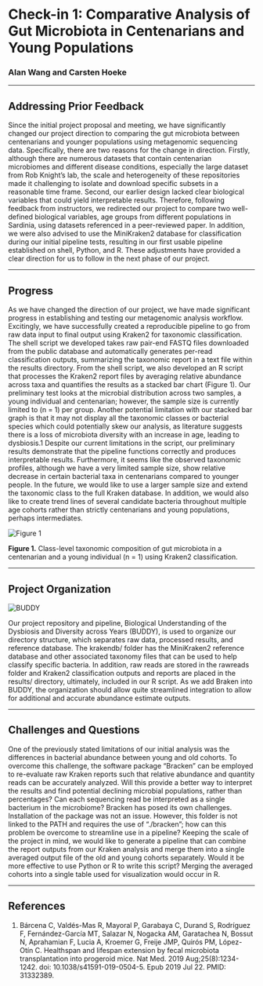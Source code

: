 # Check-in 1: Comparative Analysis of Gut Microbiota in Centenarians and Young Populations
### Alan Wang and Carsten Hoeke
---

## Addressing Prior Feedback

Since the initial project proposal and meeting, we have significantly changed our project direction to comparing the gut microbiota between centenarians and younger populations using metagenomic sequencing data. Specifically, there are two reasons for the change in direction. Firstly, although there are numerous datasets that contain centenarian microbiomes and different disease conditions, especially the large dataset from Rob Knight’s lab, the scale and heterogeneity of these repositories made it challenging to isolate and download specific subsets in a reasonable time frame. Second, our earlier design lacked clear biological variables that could yield interpretable results. Therefore, following feedback from instructors, we redirected our project to compare two well-defined biological variables, age groups from different populations in Sardinia, using datasets referenced in a peer-reviewed paper. In addition, we were also advised to use the MiniKraken2 database for classification during our initial pipeline tests, resulting in our first usable pipeline established on shell, Python, and R. These adjustments have provided a clear direction for us to follow in the next phase of our project.

---

## Progress

As we have changed the direction of our project, we have made significant progress in establishing and testing our metagenomic analysis workflow. Excitingly, we have successfully created a reproducible pipeline to go from raw data input to final output using Kraken2 for taxonomic classification. The shell script we developed takes raw pair-end FASTQ files downloaded from the public database and automatically generates per-read classification outputs, summarizing the taxonomic report in a text file within the results directory. From the shell script, we also developed an R script that processes the Kraken2 report files by averaging relative abundance across taxa and quantifies the results as a stacked bar chart (Figure 1). Our preliminary test looks at the microbial distribution across two samples, a young individual and centenarian; however, the sample size is currently limited to (n = 1) per group. Another potential limitation with our stacked bar graph is that it may not display all the taxonomic classes or bacterial species which could potentially skew our analysis, as literature suggests there is a loss of microbiota diversity with an increase in age, leading to dysbiosis.1 Despite our current limitations in the script, our preliminary results demonstrate that the pipeline functions correctly and produces interpretable results. Furthermore, it seems like the observed taxonomic profiles, although we have a very limited sample size, show relative decrease in certain bacterial taxa in centenarians compared to younger people. In the future, we would like to use a larger sample size and extend the taxonomic class to the full Kraken database. In addition, we would also like to create trend lines of several candidate bacteria throughout multiple age cohorts rather than strictly centenarians and young populations, perhaps intermediates.

![Figure 1](https://media.discordapp.net/attachments/1413346934118416539/1431101914397020220/test2.png?ex=68fc3104&is=68fadf84&hm=a0202acf4c47e5a0df9270071e0f2c84840281071695dfb8e9ce554d20c65b36&=&format=webp&quality=lossless)

**Figure 1.** Class-level taxonomic composition of gut microbiota in a centenarian and a young individual (n = 1) using Kraken2 classification.

---

## Project Organization
![BUDDY](https://media.discordapp.net/attachments/1413346934118416539/1431128890788675584/Screenshot_2025-10-23_235508.png?ex=68fc4a24&is=68faf8a4&hm=be7c7caf214ac6b696479423cb7de04e8ebba8a9aa0caa4c7a9a9276c40614f8&=&format=webp&quality=lossless)

Our project repository and pipeline, Biological Understanding of the Dysbiosis and Diversity across Years (BUDDY), is used to organize our directory structure, which separates raw data, processed results, and reference database. The krakendb/ folder has the MiniKraken2 reference database and other associated taxonomy files that can be used to help classify specific bacteria. In addition, raw reads are stored in the rawreads folder and Kraken2 classification outputs and reports are placed in the results/ directory, ultimately, included in our R script. As we add Braken into BUDDY, the organization should allow quite streamlined integration to allow for additional and accurate abundance estimate outputs.

---

## Challenges and Questions
One of the previously stated limitations of our initial analysis was the differences in bacterial abundance between young and old cohorts. To overcome this challenge, the software package “Bracken” can be employed to re-evaluate raw Kraken reports such that relative abundance and quantity reads can be accurately analyzed. Will this provide a better way to interpret the results and find potential declining microbial populations, rather than percentages? Can each sequencing read be interpreted as a single bacterium in the microbiome?
Bracken has posed its own challenges. Installation of the package was not an issue. However, this folder is not linked to the PATH and requires the use of “./bracken”; how can this problem be overcome to streamline use in a pipeline?
Keeping the scale of the project in mind, we would like to generate a pipeline that can combine the report outputs from our Kraken analysis and merge them into a single averaged output file of the old and young cohorts separately. Would it be more effective to use Python or R to write this script? Merging the averaged cohorts into a single table used for visualization would occur in R.

---

## References

1. Bárcena C, Valdés-Mas R, Mayoral P, Garabaya C, Durand S, Rodríguez F, Fernández-García MT, Salazar N, Nogacka AM, Garatachea N, Bossut N, Aprahamian F, Lucia A, Kroemer G, Freije JMP, Quirós PM, López-Otín C. Healthspan and lifespan extension by fecal microbiota transplantation into progeroid mice. Nat Med. 2019 Aug;25(8):1234-1242. doi: 10.1038/s41591-019-0504-5. Epub 2019 Jul 22. PMID: 31332389.


